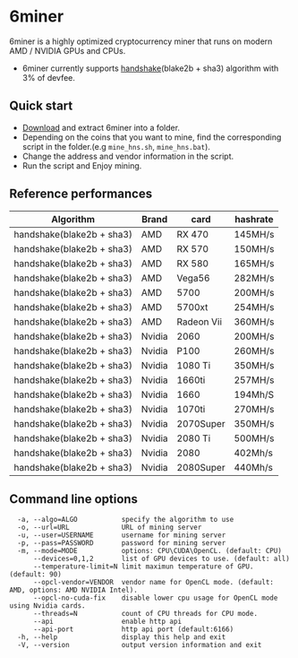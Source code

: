 # 6miner

6miner is a highly optimized cryptocurrency miner that runs on modern AMD / NVIDIA GPUs and CPUs. 
* 6miner currently supports [handshake](https://handshake.org/)(blake2b + sha3) algorithm with 3% of devfee.

## Quick start
* [Download](https://github.com/6block/6miner/releases/latest) and extract 6miner into a folder.
* Depending on the coins that you want to mine, find the corresponding script in the folder.(e.g `mine_hns.sh`, `mine_hns.bat`).
* Change the address and vendor information in the script.
* Run the script and Enjoy mining.

## Reference performances
| Algorithm                 | Brand  | card       | hashrate |
| ------------------------- | ------ | ---------- | -------- |
| handshake(blake2b + sha3) | AMD    | RX 470     | 145MH/s  |
| handshake(blake2b + sha3) | AMD    | RX 570     | 150MH/s  |
| handshake(blake2b + sha3) | AMD    | RX 580     | 165MH/s  |
| handshake(blake2b + sha3) | AMD    | Vega56     | 282MH/s  |
| handshake(blake2b + sha3) | AMD    | 5700       | 200MH/s  |
| handshake(blake2b + sha3) | AMD    | 5700xt     | 254MH/s  |
| handshake(blake2b + sha3) | AMD    | Radeon Vii | 360MH/s  |
| handshake(blake2b + sha3) | Nvidia | 2060       | 200MH/s  |
| handshake(blake2b + sha3) | Nvidia | P100       | 260MH/s  |
| handshake(blake2b + sha3) | Nvidia | 1080 Ti    | 350MH/s  |
| handshake(blake2b + sha3) | Nvidia | 1660ti     | 257MH/s  |
| handshake(blake2b + sha3) | Nvidia | 1660       | 194Mh/S  |
| handshake(blake2b + sha3) | Nvidia | 1070ti     | 270MH/s  |
| handshake(blake2b + sha3) | Nvidia | 2070Super  | 350MH/s  |
| handshake(blake2b + sha3) | Nvidia | 2080 Ti    | 500MH/s  |
| handshake(blake2b + sha3) | Nvidia | 2080       | 402Mh/s  |
| handshake(blake2b + sha3) | Nvidia | 2080Super  | 440Mh/s  |



## Command line options
```
  -a, --algo=ALGO           specify the algorithm to use
  -o, --url=URL             URL of mining server
  -u, --user=USERNAME       username for mining server
  -p, --pass=PASSWORD       password for mining server
  -m, --mode=MODE           options: CPU\CUDA\OpenCL. (default: CPU)
      --devices=0,1,2       list of GPU devices to use. (default: all)
      --temperature-limit=N limit maximun temperature of GPU. (default: 90)
      --opcl-vendor=VENDOR  vendor name for OpenCL mode. (default: AMD, options: AMD NVIDIA Intel).
      --opcl-no-cuda-fix    disable lower cpu usage for OpenCL mode using Nvidia cards.
      --threads=N           count of CPU threads for CPU mode.
      --api                 enable http api
      --api-port            http api port (default:6166) 
  -h, --help                display this help and exit
  -V, --version             output version information and exit
```
